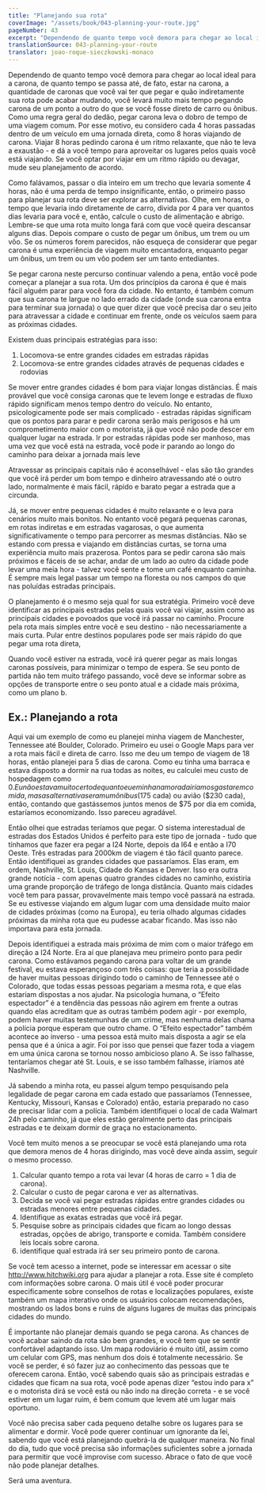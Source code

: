 ```yaml
---
title: "Planejando sua rota"
coverImage: "/assets/book/043-planning-your-route.jpg"
pageNumber: 43
excerpt: "Dependendo de quanto tempo você demora para chegar ao local ideal para a carona, você levará muito mais tempo pegando carona de um ponto a outro do que se você fosse direto de carro ou ônibus."
translationSource: 043-planning-your-route
translator: joao-roque-sieczkowski-monaco
---
```


Dependendo de quanto tempo você demora para chegar ao local ideal para a carona, de quanto tempo se passa até, de fato, estar na carona, a quantidade de caronas que você vai ter que pegar e quão indiretamente sua rota pode acabar mudando, você levará muito mais tempo pegando carona de um ponto a outro do que se você fosse direto de carro ou ônibus. Como uma regra geral do dedão, pegar carona leva o dobro de tempo de uma viagem comum. Por esse motivo, eu considero cada 4 horas passadas dentro de um veículo em uma jornada direta, como 8 horas viajando de carona. Viajar 8 horas pedindo carona é um ritmo relaxante, que não te leva a exaustão - e dá a você tempo para aproveitar os lugares pelos quais você está viajando. Se você optar por viajar em um ritmo rápido ou devagar, mude seu planejamento de acordo.

Como falávamos, passar o dia inteiro em um trecho que levaria somente 4 horas, não é uma perda de tempo insignificante, então, o primeiro passo para planejar sua rota deve ser explorar as alternativas. Olhe, em horas, o tempo que levaria indo diretamente de carro, divida por 4 para ver quantos dias levaria para você e, então, calcule o custo de alimentação e abrigo. Lembre-se que uma rota muito longa fará com que você queira descansar alguns dias. Depois compare o custo de pegar um ônibus, um trem ou um vôo. Se os números forem parecidos, não esqueça de considerar que pegar carona é uma experiência de viagem muito encantadora, enquanto pegar um ônibus, um trem ou um vôo podem ser um tanto entediantes.

Se pegar carona neste percurso continuar valendo a pena, então você pode começar a planejar a sua rota. Um dos princípios da carona é que é mais fácil alguém parar para você fora da cidade. No entanto, é também comum que sua carona te largue no lado errado da cidade (onde sua carona entra para terminar sua jornada) o que quer dizer que você precisa dar o seu jeito para atravessar a cidade e continuar em frente, onde os veículos saem para as próximas cidades.

Existem duas principais estratégias para isso:

1. Locomova-se entre grandes cidades em estradas rápidas
2. Locomova-se entre grandes cidades através de pequenas cidades e rodovias

Se mover entre grandes cidades é bom para viajar longas distâncias. É mais provável que você consiga caronas que te levem longe e estradas de fluxo rápido significam menos tempo dentro do veículo. No entanto, psicologicamente pode ser mais complicado - estradas rápidas significam que os pontos para parar e pedir carona serão mais perigosos e há um comprometimento maior com o motorista, já que você não pode descer em qualquer lugar na estrada. Ir por estradas rápidas pode ser manhoso, mas uma vez que você está na estrada, você pode ir parando ao longo do caminho para deixar a jornada mais leve

Atravessar as principais capitais não é aconselhável - elas são tão grandes que você irá perder um bom tempo e dinheiro atravessando até o outro lado, normalmente é mais fácil, rápido e barato pegar a estrada que a circunda.

Já, se mover entre pequenas cidades é muito relaxante e o leva para cenários muito mais bonitos. No entanto você pegará pequenas caronas, em rotas indiretas e em estradas vagarosas, o que aumenta significativamente o tempo para percorrer as mesmas distâncias. Não se estando com pressa e viajando em distâncias curtas, se torna uma experiência muito mais prazerosa. Pontos para se pedir carona são mais próximos e fáceis de se achar, andar de um lado ao outro da cidade pode levar uma meia hora - talvez você sente e tome um café enquanto caminha. É sempre mais legal passar um tempo na floresta ou nos campos do que nas poluídas estradas principais.

O planejamento é o mesmo seja qual for sua estratégia. Primeiro você deve identificar as principais estradas pelas quais você vai viajar, assim como as principais cidades e povoados que você irá passar no caminho. Procure pela rota mais simples entre você e seu destino - não necessariamente a mais curta. Pular entre destinos populares pode ser mais rápido do que pegar uma rota direta,

Quando você estiver na estrada, você irá querer pegar as mais longas caronas possíveis, para minimizar o tempo de espera. Se seu ponto de partida não tem muito tráfego passando, você deve se informar sobre as opções de transporte entre o seu ponto atual e a cidade mais próxima, como um plano b.

## Ex.: Planejando a rota

Aqui vai um exemplo de como eu planejei minha viagem de Manchester, Tennessee até Boulder, Colorado. Primeiro eu usei o Google Maps para ver a rota mais fácil e direta de carro. Isso me deu um tempo de viagem de 18 horas, então planejei para 5 dias de carona. Como eu tinha uma barraca e estava disposto a dormir na rua todas as noites, eu calculei meu custo de hospedagem como $0. Eu não estava muito certo de quanto eu e minha namorada iríamos gastar em comida, mas as alternativas eram um ônibus ($175 cada) ou avião ($230 cada), então, contando que gastássemos juntos menos de $75 por dia em comida, estaríamos economizando. Isso pareceu agradável.

Então olhei que estradas teríamos que pegar. O sistema interestadual de estradas dos Estados Unidos é perfeito para este tipo de jornada - tudo que tínhamos que fazer era pegar a I24 Norte, depois da I64 e então a I70 Oeste. Três estradas para 2000km de viagem é tão fácil quanto parece. Então identifiquei as grandes cidades que passaríamos. Elas eram, em ordem, Nashville, St. Louis, Cidade do Kansas e Denver. Isso era outra grande notícia - com apenas quatro grandes cidades no caminho, existiria uma grande proporção de tráfego de longa distância. Quanto mais cidades você tem para passar, provavelmente mais tempo você passará na estrada. Se eu estivesse viajando em algum lugar com uma densidade muito maior de cidades próximas (como na Europa), eu teria olhado algumas cidades próximas da minha rota que eu pudesse acabar ficando. Mas isso não importava para esta jornada.

Depois identifiquei a estrada mais próxima de mim com o maior tráfego em direção a I24 Norte. Era aí que planejava meu primeiro ponto para pedir carona. Como estávamos pegando carona para voltar de um grande festival, eu estava esperançoso com três coisas: que teria a possibilidade de haver muitas pessoas dirigindo todo o caminho de Tennessee até o Colorado, que todas essas pessoas pegariam a mesma rota, e que elas estariam dispostas a nos ajudar. Na psicologia humana, o “Efeito espectador” é a tendência das pessoas não agirem em frente a outras quando elas acreditam que as outras também podem agir - por exemplo, podem haver muitas testemunhas de um crime, mas nenhuma delas chama a polícia porque esperam que outro chame. O “Efeito espectador” também acontece ao inverso - uma pessoa está muito mais disposta a agir se ela pensa que é a única a agir. Foi por isso que pensei que fazer toda a viagem em uma única carona se tornou nosso ambicioso plano A. Se isso falhasse, tentaríamos chegar até St. Louis, e se isso também falhasse, iríamos até Nashville.

Já sabendo a minha rota, eu passei algum tempo pesquisando pela legalidade de pegar carona em cada estado que passaríamos (Tennessee, Kentucky, Missouri, Kansas e Colorado) então, estaria preparado no caso de precisar lidar com a polícia. Também identifiquei o local de cada Walmart 24h pelo caminho, já que eles estão geralmente perto das principais estradas e te deixam dormir de graça no estacionamento.

Você tem muito menos a se preocupar se você está planejando uma rota que demora menos de 4 horas dirigindo, mas você deve ainda assim, seguir o mesmo processo.

1. Calcular quanto tempo a rota vai levar (4 horas de carro = 1 dia de carona).
2. Calcular o custo de pegar carona e ver as alternativas.
3. Decida se você vai pegar estradas rápidas entre grandes cidades ou estradas menores entre pequenas cidades.
4. Identifique as exatas estradas que você irá pegar.
5. Pesquise sobre as principais cidades que ficam ao longo dessas estradas, opções de abrigo, transporte e comida. Também considere leis locais sobre carona.
6. identifique qual estrada irá ser seu primeiro ponto de carona.

Se você tem acesso a internet, pode se interessar em acessar o site http://www.hitchwiki.org para ajudar a planejar a rota. Esse site é completo com informações sobre carona. O mais útil é você poder procurar especificamente sobre conselhos de rotas e localizações populares, existe também um mapa interativo onde os usuários colocam recomendações, mostrando os lados bons e ruins de alguns lugares de muitas das principais cidades do mundo.

É importante não planejar demais quando se pega carona. As chances de você acabar saindo da rota são bem grandes, e você tem que se sentir confortável adaptando isso. Um mapa rodoviário é muito útil, assim como um celular com GPS, mas nenhum dos dois é totalmente necessário. Se você se perder, é só fazer juz ao conhecimento das pessoas que te oferecem carona. Então, você sabendo quais são as principais estradas e cidades que ficam na sua rota, você pode apenas dizer “estou indo para x” e o motorista dirá se você está ou não indo na direção correta - e se você estiver em um lugar ruim, é bem comum que levem até um lugar mais oportuno.

Você não precisa saber cada pequeno detalhe sobre os lugares para se alimentar e dormir. Você pode querer continuar um ignorante da lei, sabendo que você está planejando quebrá-la de qualquer maneira. No final do dia, tudo que você precisa são informações suficientes sobre a jornada para permitir que você improvise com sucesso. Abrace o fato de que você não pode planejar detalhes.

Será uma aventura.
